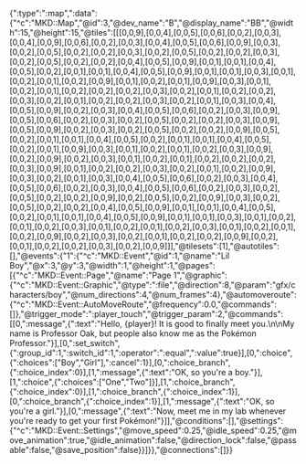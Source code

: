 {":type":":map",":data":{"^c":"MKD::Map","@id":3,"@dev_name":"B","@display_name":"BB","@width":15,"@height":15,"@tiles":[[[0,0,9],[0,0,4],[0,0,5],[0,0,6],[0,0,2],[0,0,3],[0,0,4],[0,0,9],[0,0,6],[0,0,2],[0,0,3],[0,0,4],[0,0,5],[0,0,6],[0,0,9],[0,0,3],[0,0,2],[0,0,5],[0,0,2],[0,0,2],[0,0,3],[0,0,2],[0,0,5],[0,0,2],[0,0,2],[0,0,3],[0,0,2],[0,0,5],[0,0,2],[0,0,2],[0,0,4],[0,0,5],[0,0,9],[0,0,1],[0,0,1],[0,0,4],[0,0,5],[0,0,2],[0,0,1],[0,0,1],[0,0,4],[0,0,5],[0,0,9],[0,0,1],[0,0,1],[0,0,3],[0,0,1],[0,0,2],[0,0,1],[0,0,2],[0,0,9],[0,0,1],[0,0,2],[0,0,1],[0,0,9],[0,0,3],[0,0,1],[0,0,2],[0,0,1],[0,0,2],[0,0,2],[0,0,2],[0,0,3],[0,0,2],[0,0,1],[0,0,2],[0,0,2],[0,0,3],[0,0,2],[0,0,1],[0,0,2],[0,0,2],[0,0,3],[0,0,2],[0,0,1],[0,0,3],[0,0,4],[0,0,5],[0,0,9],[0,0,2],[0,0,3],[0,0,4],[0,0,5],[0,0,6],[0,0,2],[0,0,3],[0,0,9],[0,0,5],[0,0,6],[0,0,2],[0,0,3],[0,0,2],[0,0,5],[0,0,2],[0,0,2],[0,0,3],[0,0,9],[0,0,5],[0,0,9],[0,0,2],[0,0,3],[0,0,2],[0,0,5],[0,0,2],[0,0,2],[0,0,9],[0,0,5],[0,0,2],[0,0,1],[0,0,1],[0,0,4],[0,0,5],[0,0,2],[0,0,1],[0,0,1],[0,0,4],[0,0,5],[0,0,2],[0,0,1],[0,0,9],[0,0,3],[0,0,1],[0,0,2],[0,0,1],[0,0,2],[0,0,3],[0,0,9],[0,0,2],[0,0,9],[0,0,2],[0,0,3],[0,0,1],[0,0,2],[0,0,1],[0,0,2],[0,0,2],[0,0,2],[0,0,3],[0,0,9],[0,0,1],[0,0,2],[0,0,2],[0,0,3],[0,0,2],[0,0,1],[0,0,2],[0,0,9],[0,0,3],[0,0,2],[0,0,1],[0,0,3],[0,0,4],[0,0,5],[0,0,6],[0,0,2],[0,0,3],[0,0,4],[0,0,5],[0,0,6],[0,0,2],[0,0,3],[0,0,4],[0,0,5],[0,0,6],[0,0,2],[0,0,3],[0,0,2],[0,0,5],[0,0,2],[0,0,2],[0,0,9],[0,0,2],[0,0,5],[0,0,2],[0,0,9],[0,0,3],[0,0,2],[0,0,5],[0,0,2],[0,0,2],[0,0,4],[0,0,5],[0,0,9],[0,0,1],[0,0,1],[0,0,4],[0,0,5],[0,0,2],[0,0,1],[0,0,1],[0,0,4],[0,0,5],[0,0,9],[0,0,1],[0,0,1],[0,0,3],[0,0,1],[0,0,2],[0,0,1],[0,0,2],[0,0,3],[0,0,1],[0,0,2],[0,0,1],[0,0,2],[0,0,3],[0,0,1],[0,0,2],[0,0,1],[0,0,2],[0,0,9],[0,0,2],[0,0,3],[0,0,2],[0,0,1],[0,0,2],[0,0,2],[0,0,9],[0,0,2],[0,0,1],[0,0,2],[0,0,2],[0,0,3],[0,0,2],[0,0,9]]],"@tilesets":[1],"@autotiles":[],"@events":{"1":{"^c":"MKD::Event","@id":1,"@name":"Lil Boy","@x":3,"@y":3,"@width":1,"@height":1,"@pages":[{"^c":"MKD::Event::Page","@name":"Page 1","@graphic":{"^c":"MKD::Event::Graphic","@type":":file","@direction":8,"@param":"gfx/characters/boy","@num_directions":4,"@num_frames":4},"@automoveroute":{"^c":"MKD::Event::AutoMoveRoute","@frequency":0.0,"@commands":[]},"@trigger_mode":":player_touch","@trigger_param":2,"@commands":[[0,":message",{":text":"Hello, {player}! It is good to finally meet you.\n\nMy name is Professor Oak, but people also know me as the Pokémon Professor."}],[0,":set_switch",{":group_id":1,":switch_id":1,":operator":":equal",":value":true}],[0,":choice",{":choices":["Boy","Girl"],":cancel":1}],[0,":choice_branch",{":choice_index":0}],[1,":message",{":text":"OK, so you're a boy."}],[1,":choice",{":choices":["One","Two"]}],[1,":choice_branch",{":choice_index":0}],[1,":choice_branch",{":choice_index":1}],[0,":choice_branch",{":choice_index":1}],[1,":message",{":text":"OK, so you're a girl."}],[0,":message",{":text":"Now, meet me in my lab whenever you're ready to get your first Pokémon!"}]],"@conditions":[],"@settings":{"^c":"MKD::Event::Settings","@move_speed":0.25,"@idle_speed":0.25,"@move_animation":true,"@idle_animation":false,"@direction_lock":false,"@passable":false,"@save_position":false}}]}},"@connections":[]}}